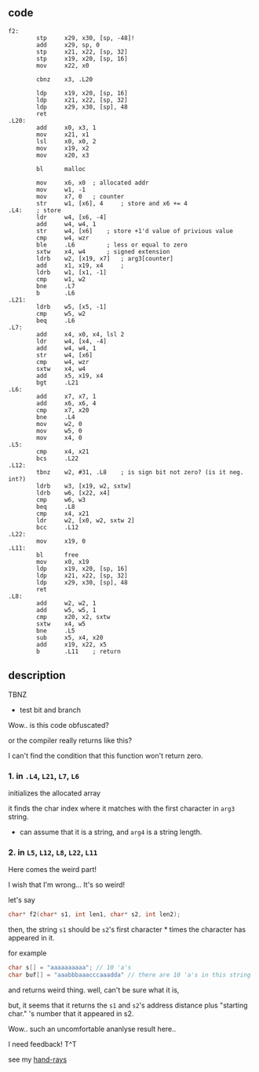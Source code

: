 ## code
```arm
f2:
        stp     x29, x30, [sp, -48]!
        add     x29, sp, 0
        stp     x21, x22, [sp, 32]
        stp     x19, x20, [sp, 16]
        mov     x22, x0

        cbnz    x3, .L20
        
        ldp     x19, x20, [sp, 16]
        ldp     x21, x22, [sp, 32]
        ldp     x29, x30, [sp], 48
        ret
.L20:
        add     x0, x3, 1
        mov     x21, x1
        lsl     x0, x0, 2
        mov     x19, x2
        mov     x20, x3

        bl      malloc
        
        mov     x6, x0  ; allocated addr
        mov     w1, -1
        mov     x7, 0   ; counter
        str     w1, [x6], 4     ; store and x6 += 4
.L4:    ; store 
        ldr     w4, [x6, -4]
        add     w4, w4, 1
        str     w4, [x6]    ; store +1'd value of privious value
        cmp     w4, wzr
        ble     .L6         ; less or equal to zero
        sxtw    x4, w4      ; signed extension
        ldrb    w2, [x19, x7]   ; arg3[counter]
        add     x1, x19, x4     ; 
        ldrb    w1, [x1, -1]
        cmp     w1, w2
        bne     .L7
        b       .L6
.L21:
        ldrb    w5, [x5, -1]
        cmp     w5, w2
        beq     .L6
.L7:
        add     x4, x0, x4, lsl 2
        ldr     w4, [x4, -4]
        add     w4, w4, 1
        str     w4, [x6]
        cmp     w4, wzr
        sxtw    x4, w4
        add     x5, x19, x4
        bgt     .L21
.L6:
        add     x7, x7, 1
        add     x6, x6, 4
        cmp     x7, x20
        bne     .L4
        mov     w2, 0
        mov     w5, 0
        mov     x4, 0
.L5:
        cmp     x4, x21
        bcs     .L22
.L12:
        tbnz    w2, #31, .L8    ; is sign bit not zero? (is it neg. int?)
        ldrb    w3, [x19, w2, sxtw]
        ldrb    w6, [x22, x4]
        cmp     w6, w3
        beq     .L8
        cmp     x4, x21
        ldr     w2, [x0, w2, sxtw 2]
        bcc     .L12
.L22:
        mov     x19, 0
.L11:
        bl      free
        mov     x0, x19
        ldp     x19, x20, [sp, 16]
        ldp     x21, x22, [sp, 32]
        ldp     x29, x30, [sp], 48
        ret
.L8:
        add     w2, w2, 1
        add     w5, w5, 1
        cmp     x20, x2, sxtw
        sxtw    x4, w5
        bne     .L5
        sub     x5, x4, x20
        add     x19, x22, x5
        b       .L11    ; return
```

## description

TBNZ
- test bit and branch

Wow.. is this code obfuscated?

or the compiler really returns like this?

I can't find the condition that this function won't return zero.

### 1. in `.L4`, `L21`, `L7`, `L6`

initializes the allocated array

it finds the char index where it matches with the first character in `arg3` string.
- can assume that it is a string, and `arg4` is a string length.

### 2. in `L5`, `L12`, `L8`, `L22`, `L11`

Here comes the weird part!

I wish that I'm wrong... It's so weird!

let's say 

```c
char* f2(char* s1, int len1, char* s2, int len2);
```

then, the string `s1` should be `s2`'s first character * times the character has appeared in it.

for example
```c
char s[] = "aaaaaaaaaa"; // 10 'a's
char buf[] = "aaabbbaaacccaaadda" // there are 10 'a's in this string
```

and returns weird thing. well, can't be sure what it is, 

but, it seems that it returns the `s1` and `s2`'s address distance plus "starting char." 's number that it appeared in s2.

Wow.. such an uncomfortable ananlyse result here..

I need feedback! T^T

see my [hand-rays](./images/19.jpg)
